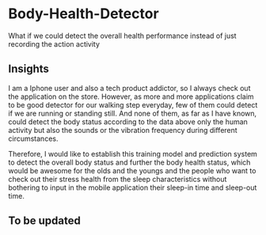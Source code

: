 # Body-Health-Detector
What if we could detect the overall health performance instead of just recording the action activity

## Insights
I am a Iphone user and also a tech product addictor, so I always check out the application on the store. However, as more and more 
applications claim to be good detector for our walking step everyday, few of them could detect if we are running or standing still. And 
none of them, as far as I have known, could detect the body status according to the data above only the human activity but also the sounds
or the vibration frequency during different circumstances. 

Therefore, I would like to establish this training model and prediction system to detect the overall body status and further the body health
status, which would be awesome for the olds and the youngs and the people who want to check out their stress health from the sleep characteristics
without bothering to input in the mobile application their sleep-in time and sleep-out time. 

## To be updated
